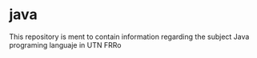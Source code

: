 # java
This repository is ment to contain information regarding the subject Java programing languaje in UTN FRRo
